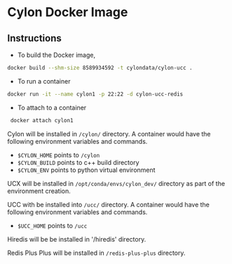 # Cylon Docker Image 

## Instructions 

- To build the Docker image, 
```bash
docker build --shm-size 8589934592 -t cylondata/cylon-ucc .
```

- To run a container
```bash
docker run -it --name cylon1 -p 22:22 -d cylon-ucc-redis
```

- To attach to a container
```bash
 docker attach cylon1
```



Cylon will be installed in `/cylon/` directory. A container would have the following environment 
variables and commands. 
- `$CYLON_HOME` points to `/cylon`
- `$CYLON_BUILD` points to c++ build directory
- `$CYLON_ENV` points to python virtual environment

UCX will be installed in `/opt/conda/envs/cylon_dev/` directory as part of the environment creation.

UCC with be installed into  `/ucc/` directory. A container would have the following environment 
variables and commands. 
- `$UCC_HOME` points to `/ucc`

Hiredis will be be installed in '/hiredis' directory.

Redis Plus Plus will be installed in `/redis-plus-plus` directory.